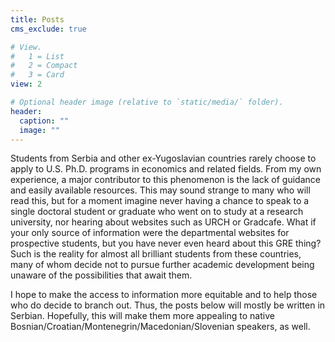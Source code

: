```yaml
---
title: Posts
cms_exclude: true

# View.
#   1 = List
#   2 = Compact
#   3 = Card
view: 2

# Optional header image (relative to `static/media/` folder).
header:
  caption: ""
  image: ""
---
```

Students from Serbia and other ex-Yugoslavian countries rarely choose to apply to U.S. Ph.D. programs in economics and related fields. From my own experience, a major contributor to this phenomenon is the lack of guidance and easily available resources. This may sound strange to many who will read this, but for a moment imagine never having a chance to speak to a single doctoral student or graduate who went on to study at a research university, nor hearing about websites such as URCH or Gradcafe. What if your only source of information were the departmental websites for prospective students, but you have never even heard about this GRE thing? Such is the reality for almost all brilliant students from these countries, many of whom decide not to pursue further academic development being unaware of the possibilities that await them.

I hope to make the access to information more equitable and to help those who do decide to branch out. Thus, the posts below will mostly be written in Serbian. Hopefully, this will make them more appealing to native Bosnian/Croatian/Montenegrin/Macedonian/Slovenian speakers, as well.
